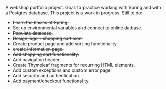 A webshop portfolio project. Goal: to practice working with Spring and with a Postgres database.
This project is a work in progress. 
Still to do:
- ~~Learn the basics of Spring.~~
-  ~~Set up environmental variables and connect to online datbase.~~
- ~~Populate database.~~
- ~~Design logo + shopping cart icon.~~
- ~~Create product page and add sorting functionality.~~
- ~~create information page.~~
- ~~Add shopping cart functionality.~~
- Add navigation header.
- Create Thymeleaf fragments for recurring HTML elements.
- Add custom exceptions and custom error page.
- Add security and authentication.
- Add payment/checkout functionality.

